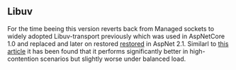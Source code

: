 ## Libuv 
For the time beeing this version reverts back from Managed sockets to widely adopted Libuv-transport previously which
was used in AspNetCore 1.0 and replaced and later on restored [restored](https://github.com/aspnet/KestrelHttpServer/issues/2104)
in AspNet 2.1. Similarl to [this article](https://github.com/aspnet/KestrelHttpServer/issues/2104) it has been found 
that it performs significantly better in high-contention scenarios but slightly worse under balanced load.
